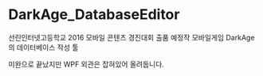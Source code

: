 # DarkAge_DatabaseEditor
선린인터넷고등학교 2016 모바일 콘텐츠 경진대회 출품 예정작 모바일게임 DarkAge의 데이터베이스 작성 툴

미완으로 끝났지만 WPF 외관은 잡혀있어 올려둡니다.
